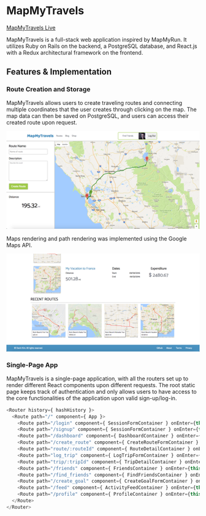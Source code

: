 # MapMyTravels

[MapMyTravels Live][heroku]

[heroku]: www.mapmytravels.org

MapMyTravels is a full-stack web application inspired by MapMyRun. It utilizes Ruby on Rails on the backend, a PostgreSQL database, and React.js with a Redux architectural framework on the frontend.

## Features & Implementation

### Route Creation and Storage

MapMyTravels allows users to create traveling routes and connecting multiple coordinates that the user creates through clicking on the map. The map data can then be saved on PostgreSQL, and users can access their created route upon request.

![Image of Route Creation](docs/wireframes/route_creation.png)

Maps rendering and path rendering was implemented using the Google Maps API.

![Image of Saved Routes](docs/wireframes/saved_routes.png)

### Single-Page App

MapMyTravels is a single-page application, with all the routers set up to render different React components upon different requests. The root static page keeps track of authentication and only allows users to have access to the core functionalities of the application upon valid sign-up/log-in.

```javascript
<Router history={ hashHistory }>
  <Route path="/" component={ App }>
    <Route path="/login" component={ SessionFormContainer } onEnter={this._redirectIfLoggedIn}/>
    <Route path="/signup" component={ SessionFormContainer } onEnter={this._redirectIfLoggedIn}/>
    <Route path="/dashboard" component={ DashboardContainer } onEnter={this._ensureLoggedIn} />
    <Route path="/create_route" component={ CreateRouteFormContainer } onEnter={this._ensureLoggedIn} />
    <Route path="route/:routeId" component={ RouteDetailContainer } onEnter={this._getAllRoutes} />
    <Route path="log_trip" component={ LogTripFormContainer } onEnter={this._ensureLoggedIn} />
    <Route path="trip/:tripId" component={ TripDetailContainer } onEnter={this._getAllTrips} />
    <Route path="/friends" component={ FriendsContainer } onEnter={this._getFriends} />
    <Route path="/find_friends" component={ FindFriendsContainer } onEnter={this._getFriendsAndOtherUsers} />
    <Route path="/create_goal" component={ CreateGoalFormContainer } onEnter={this._ensureLoggedIn} />
    <Route path="/feed" component={ ActivityFeedContainer } onEnter={this._getFriendsAndFeedTrips} />
    <Route path="/profile" component={ ProfileContainer } onEnter={this._ensureLoggedIn} />
  </Route>
</Router>
```
